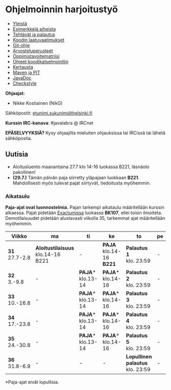 ﻿# Ohjelmoinnin harjoitustyö
* [Yleistä](ohjeet/Yleistä.md)
* [Esimerkkejä aiheista](ohjeet/Esimerkkejä-aiheista.md)
* [Tehtävät ja palautus](ohjeet/Tehtävät-ja-palautus.md)
* [Koodin laatuvaatimukset](ohjeet/Koodin-laatuvaatimukset.md)
* [Git-ohje](ohjeet/Git-ohje.md)
* [Arvosteluperusteet](ohjeet/Arvosteluperusteet.md)
* [Oppimistavoitematriisi](http://www.cs.helsinki.fi/courses/58160/matriisi)
* [Ohjeet koodikatselmointiin](ohjeet/Koodikatselmointi.md)
* [Kertausta](ohjeet/Kertausta.md)
* [Maven ja PIT](ohjeet/Maven-ja-PIT.md)
* [JavaDoc](ohjeet/JavaDoc.md)
* [Checkstyle](ohjeet/Checkstyle.md)

**Ohjaajat:**
* Nikke Kostiainen (NikG)

Sähköpostit: etunimi.sukunimi@helsinki.fi

**Kurssin IRC-kanava**: 
\#javalabra @ IRCnet

**EPÄSELVYYKSIÄ?** Kysy ohjaajilta mieluiten ohjauksissa tai IRCissä tai lähetä sähköpostia.

## Uutisia

* Aloitusluento maanantaina 27.7 klo 14-16 luokassa B221, läsnäolo pakollinen!
* **(29.7.)** Tämän päivän paja siirretty yläpajaan luokkaan **B221**. Mahdollisesti myös tulevat pajat siirtyvät, tiedoitusta myöhemmin.

### Aikataulu

**Paja-ajat ovat luonnostelmia.** Pajan tarkempi aikataulu määritellään kurssin alkaessa. Pajat pidetään [Exactumissa](http://www.helsinki.fi/teknos/opetustilat/kumpula/gh2b/default.htm) luokassa **BK107**, ellei toisin ilmoiteta. Demotilaisuudet pidetään alustavasti viikolla 35, tarkemmat ajat määritellään myöhemmin.

| Viikko | ma | ti | ke | to | pe | la | su |
| --- | --- | --- | --- | --- | --- | --- | --- |
| **31** <br> 27.7-2.8 |**Aloitustilaisuus**<br>klo.14-16<br>B221|  -  |**PAJA** <br>klo.14-16<br>**B221**|  **Palautus 1** <br> klo. 23:59 |  -  |  -  |  -  |
| **32** <br> 3.-9.8 |  -  |**PAJA***<br>klo.13-14|**PAJA***<br>klo.14-16|  **Palautus 2** <br> klo. 23:59 |  -  |  -  |  -  |
| **33** <br> 10.-16.8 |  -  |**PAJA***<br>klo.13-14|**PAJA***<br>klo.14-16|  **Palautus 3** <br> klo. 23:59 |  -  |  -  |**Katselmointi 1** <br> klo: 23:59  |
| **34** <br> 17.-23.8 |  -  |**PAJA***<br>klo.13-14|**PAJA***<br>klo.14-16|  **Palautus 4** <br> klo. 23:59 |  -  |  -  |  -  |
| **35** <br> 24.-30.8 |  -  |**PAJA***<br>klo.13-14|**PAJA***<br>klo.14-16|  **Palautus 5** <br> klo. 23:59 |  -  |  -  |**Katselmointi 2** <br> klo: 23:59  |
| **36** <br> 31.8-6.9 |  -  |  -  |  -  | **Lopullinen palautus** <br> klo. 23:59|  -  |  -  |  -  |
*Paja-ajat eivät lopullisia.
